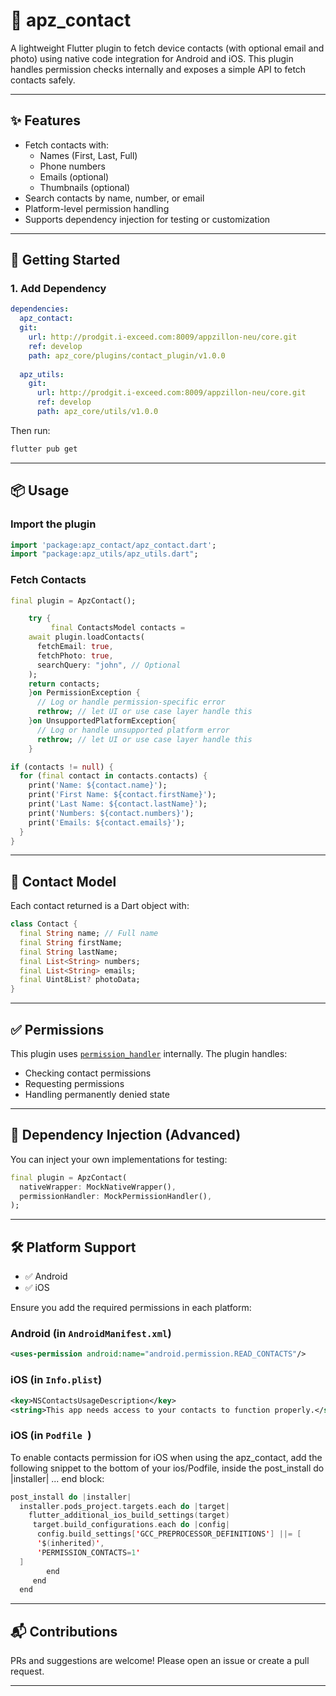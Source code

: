 # 📇 apz_contact

A lightweight Flutter plugin to fetch device contacts (with optional email and photo) using native code integration for Android and iOS. This plugin handles permission checks internally and exposes a simple API to fetch contacts safely.

---

## ✨ Features

- Fetch contacts with:
  - Names (First, Last, Full)
  - Phone numbers
  - Emails (optional)
  - Thumbnails (optional)
- Search contacts by name, number, or email
- Platform-level permission handling
- Supports dependency injection for testing or customization

---

## 🚀 Getting Started

### 1. Add Dependency

```yaml
dependencies:
  apz_contact:
  git:
    url: http://prodgit.i-exceed.com:8009/appzillon-neu/core.git
    ref: develop
    path: apz_core/plugins/contact_plugin/v1.0.0
  
  apz_utils:
    git:
      url: http://prodgit.i-exceed.com:8009/appzillon-neu/core.git
      ref: develop
      path: apz_core/utils/v1.0.0
```

Then run:

```bash
flutter pub get
```

---

## 📦 Usage

### Import the plugin

```dart
import 'package:apz_contact/apz_contact.dart';
import "package:apz_utils/apz_utils.dart";
```

### Fetch Contacts

```dart
final plugin = ApzContact();

    try {
         final ContactsModel contacts =
    await plugin.loadContacts(
      fetchEmail: true,
      fetchPhoto: true,
      searchQuery: "john", // Optional
    );
    return contacts;
    }on PermissionException {
      // Log or handle permission-specific error
      rethrow; // let UI or use case layer handle this
    }on UnsupportedPlatformException{
      // Log or handle unsupported platform error
      rethrow; // let UI or use case layer handle this
    }

if (contacts != null) {
  for (final contact in contacts.contacts) {
    print('Name: ${contact.name}');
    print('First Name: ${contact.firstName}');
    print('Last Name: ${contact.lastName}');
    print('Numbers: ${contact.numbers}');
    print('Emails: ${contact.emails}');
  }
} 

```

---

## 📄 Contact Model

Each contact returned is a Dart object with:

```dart
class Contact {
  final String name; // Full name
  final String firstName;
  final String lastName;
  final List<String> numbers;
  final List<String> emails;
  final Uint8List? photoData;
}
```

---

## ✅ Permissions

This plugin uses [`permission_handler`](https://pub.dev/packages/permission_handler) internally. The plugin handles:

- Checking contact permissions
- Requesting permissions
- Handling permanently denied state

---

## 🧪 Dependency Injection (Advanced)

You can inject your own implementations for testing:

```dart
final plugin = ApzContact(
  nativeWrapper: MockNativeWrapper(),
  permissionHandler: MockPermissionHandler(),
);
```

---

## 🛠 Platform Support

- ✅ Android
- ✅ iOS

Ensure you add the required permissions in each platform:

### Android (in `AndroidManifest.xml`)

```xml
<uses-permission android:name="android.permission.READ_CONTACTS"/>
```

### iOS (in `Info.plist`)

```xml
<key>NSContactsUsageDescription</key>
<string>This app needs access to your contacts to function properly.</string>
```
### iOS (in `Podfile `)
To enable contacts permission for iOS when using the apz_contact,
add the following snippet to the bottom of your ios/Podfile, inside the post_install do |installer| ... end block:

```swift
post_install do |installer|
  installer.pods_project.targets.each do |target|
    flutter_additional_ios_build_settings(target)
     target.build_configurations.each do |config|
      config.build_settings['GCC_PREPROCESSOR_DEFINITIONS'] ||= [
      '$(inherited)',
      'PERMISSION_CONTACTS=1'
  ]
        end
     end
  end
```  

---

## 📬 Contributions

PRs and suggestions are welcome! Please open an issue or create a pull request.

---
